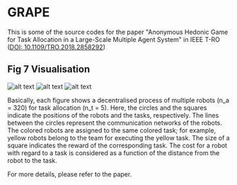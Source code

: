 # GRAPE
This is some of the source codes for the paper "Anonymous Hedonic Game for Task Allocation in a Large-Scale Multiple Agent System" in IEEE T-RO ([DOI: 10.1109/TRO.2018.2858292](https://ieeexplore.ieee.org/document/8439076))

## Fig 7 Visualisation

![alt text](https://github.com/inmo-jang/GRAPE/blob/master/Fig_7_Visualisation/Result/Result_TA_circle.gif)
![alt text](https://github.com/inmo-jang/GRAPE/blob/master/Fig_7_Visualisation/Result/Result_TA_skewed.gif)
![alt text](https://github.com/inmo-jang/GRAPE/blob/master/Fig_7_Visualisation/Result/Result_TA_square.gif)

Basically, each figure shows a decentralised process of multiple robots (n_a = 320) for task allocation (n_t = 5). Here, the circles and the squares indicate the positions of the robots and the tasks, respectively. The lines between the circles represent the communication networks of the robots. 
The colored robots are assigned to the same colored task; for example, yellow robots belong to the team for executing the yellow task. The size of a square indicates the reward of the corresponding task. The cost for a robot with regard to a task is considered as a function of
the distance from the robot to the task.

For more details, please refer to the paper.
